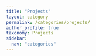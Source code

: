 ```yaml
---
title: "Projects"
layout: category
permalink: /categories/projects/
author_profile: true
taxonomy: Projects
sidebar:
  nav: "categories"
---
```

